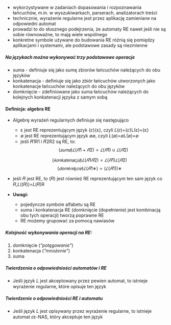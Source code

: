 - wykorzystywane w zadaniach dopasowania i rozpoznawania łańcuchów, m.in. w wyszukiwarkach, parserach, analizatorach treści
- technicznie, wyrażenie regularne jest przez aplikację zamieniane na odpowiedni automat
- prowadzi to do słusznego podejrzenia, że automaty RE nawet jeśli nie są sobie równoważne, to mają wiele wspólnego
- konkretne symbole używane do budowania RE różnią się pomiędzy aplikacjami i systemami, ale podstawowe zasady są niezmienne

##### Na językach można wykonywać trzy podstawowe operacje
- suma - definiuje się jako sumę zbiorów łańcuchów należących do obu języków
- konkatenacja - definiuje się jako zbiór łańcuchów utworzonych jako konkatenacje łańcuchów należących do obu języków
- domknięcie - zdefiniowane jako suma łańcuchów należących  do kolejnych konkatenacji języka z samym sobą

#### Definicja: algebra RE
- Algebrę wyrażeń regularnych definiuje się następująco
	- ε﻿ jest RE reprezentującym język {𝜀}{ε}﻿, czyli 𝐿(𝜀)={𝜀}L(ε)={ε}﻿
	- ∅﻿ jest RE reprezentującym język ∅∅﻿, czyli 𝐿(∅)=∅L(∅)=∅﻿
	- jeśli 𝑅1R1​﻿ i 𝑅2R2​﻿ są RE, to:
    $$(𝑠𝑢𝑚𝑎)𝐿(𝑅1+𝑅2)=𝐿(𝑅1)∪𝐿(𝑅2)$$
    
    $$(𝑘𝑜𝑛𝑘𝑎𝑡𝑒𝑛𝑎𝑐𝑗𝑎)𝐿(𝑅1𝑅2)=𝐿(𝑅1)𝐿(𝑅2)$$
    $$(𝑑𝑜𝑚𝑘𝑛𝑖ę𝑐𝑖𝑒)𝐿(𝑅1∗)=(𝐿(𝑅1))∗$$

- jeśli 𝑅﻿ jest RE, to (𝑅)﻿ jest również RE reprezentującym ten sam język co 𝑅,𝐿((𝑅))=𝐿(𝑅)R
- **Uwagi:**
	- pojedyncze symbole alfabetu są RE
	- suma i konkatenacja RE (domknięcie (dopełnienie) jest kombinacją obu tych operacji) tworzą poprawne RE
	- RE możemy grupować za pomocą nawiasów

##### Kolejność wykonywania operacji na RE:
1. domknięcie (_”potęgowanie”_)
2. konkatenacja (_”mnożenie”_)
3. suma

##### Twierdzenia o odpowiedniości automatów i RE
- Jeśli język 𝐿 jest akceptowany przez pewien automat, to istnieje wyrażenie regularne, które opisuje ten język
##### Twierdzenie o odpowiedniości RE i automatu
- Jeśli język 𝐿﻿ jest opisywany przez wyrażenie regularne, to istnieje automat 𝜀ε﻿-NAS, który akceptuje ten język